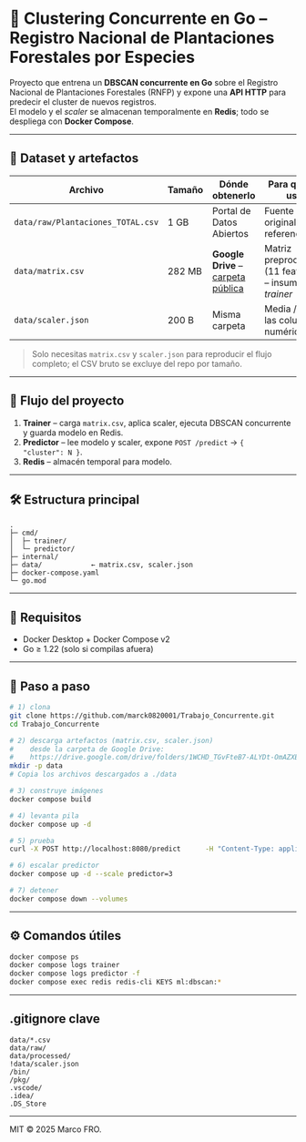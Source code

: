 # 🌲 Clustering Concurrente en Go – Registro Nacional de Plantaciones Forestales por Especies

Proyecto que entrena un **DBSCAN concurrente en Go** sobre el Registro Nacional de Plantaciones Forestales (RNFP) y expone una **API HTTP** para predecir el cluster de nuevos registros.  
El modelo y el *scaler* se almacenan temporalmente en **Redis**; todo se despliega con **Docker Compose**.

---

## 📁 Dataset y artefactos

| Archivo                           | Tamaño | Dónde obtenerlo | Para qué se usa |
|----------------------------------|--------|-----------------|-----------------|
| `data/raw/Plantaciones_TOTAL.csv`| 1 GB   | Portal de Datos Abiertos | Fuente original (solo referencia) |
| `data/matrix.csv`                | 282 MB | **Google Drive** – [carpeta pública](https://drive.google.com/drive/folders/1WCHD_TGvFteB7-ALYDt-OmAZXBS9lJsW?usp=sharing) | Matriz preprocesada (11 features) – insumo del *trainer* |
| `data/scaler.json`               | 200 B  | Misma carpeta   | Media / σ de las columnas numéricas |

> Solo necesitas `matrix.csv` y `scaler.json` para reproducir el flujo completo; el CSV bruto se excluye del repo por tamaño.

---

## 🧠 Flujo del proyecto

1. **Trainer** – carga `matrix.csv`, aplica scaler, ejecuta DBSCAN concurrente y guarda modelo en Redis.  
2. **Predictor** – lee modelo y scaler, expone `POST /predict` → `{ "cluster": N }`.  
3. **Redis** – almacén temporal para modelo.

---

## 🛠️ Estructura principal

```
.
├─ cmd/
│  ├─ trainer/
│  └─ predictor/
├─ internal/
├─ data/            ← matrix.csv, scaler.json
├─ docker-compose.yaml
└─ go.mod
```

---

## 🔧 Requisitos

* Docker Desktop + Docker Compose v2  
* Go ≥ 1.22 (solo si compilas afuera)  

---

## 🚀 Paso a paso

```bash
# 1) clona
git clone https://github.com/marck0820001/Trabajo_Concurrente.git
cd Trabajo_Concurrente

# 2) descarga artefactos (matrix.csv, scaler.json)
#    desde la carpeta de Google Drive:
#    https://drive.google.com/drive/folders/1WCHD_TGvFteB7-ALYDt-OmAZXBS9lJsW?usp=sharing
mkdir -p data
# Copia los archivos descargados a ./data

# 3) construye imágenes
docker compose build

# 4) levanta pila
docker compose up -d

# 5) prueba
curl -X POST http://localhost:8080/predict      -H "Content-Type: application/json"      -d '{"features":[2018,0,160,313,26,0,2,5,0,395,0.61]}'

# 6) escalar predictor
docker compose up -d --scale predictor=3

# 7) detener
docker compose down --volumes
```

---

## ⚙️ Comandos útiles

```bash
docker compose ps
docker compose logs trainer
docker compose logs predictor -f
docker compose exec redis redis-cli KEYS ml:dbscan:*
```

---

## .gitignore clave

```
data/*.csv
data/raw/
data/processed/
!data/scaler.json
/bin/
/pkg/
.vscode/
.idea/
.DS_Store
```

---

MIT © 2025 Marco FRO.
